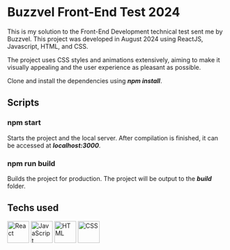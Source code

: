 # Buzzvel Front-End Test 2024
This is my solution to the Front-End Development technical test sent me by Buzzvel. This project was developed in August 2024 using ReactJS, Javascript, HTML, and CSS.

The project uses CSS styles and animations extensively, aiming to make it visually appealing and the user experience as pleasant as possible.

Clone and install the dependencies using **_npm install_**.

## Scripts
### npm start
Starts the project and the local server. After compilation is finished, it can be accessed at **_localhost:3000_**.
### npm run build
Builds the project for production. The project will be output to the **_build_** folder.


## Techs used
<img height="50" src="https://github.com/user-attachments/assets/958af20f-198d-465a-b381-7578c6eb136f" alt="React" title="React"/>
<img height="50" src="https://github.com/user-attachments/assets/d8dcb273-05ed-4ba4-86b1-9bf6f882bd5e" alt="JavaScript" title="JavaScript"/>
<img height="50" src="https://github.com/user-attachments/assets/6364c31a-da0f-4ee8-a69f-f33ad1f7c921" alt="HTML" title="HTML"/>
<img height="50" src="https://github.com/user-attachments/assets/7c59f579-8108-4064-b758-5aa207f23e81" alt="CSS" title="CSS"/>